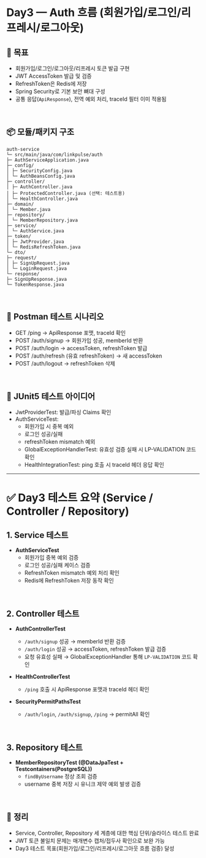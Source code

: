 
# Day3 — Auth 흐름 (회원가입/로그인/리프레시/로그아웃)

## 🎯 목표
- 회원가입/로그인/로그아웃/리프레시 토큰 발급 구현
- JWT AccessToken 발급 및 검증
- RefreshToken은 Redis에 저장
- Spring Security로 기본 보안 뼈대 구성
- 공통 응답(`ApiResponse`), 전역 예외 처리, traceId 필터 이미 적용됨

<br/>

## 📦 모듈/패키지 구조

```
auth-service
└─ src/main/java/com/linkpulse/auth
├─ AuthServiceApplication.java
├─ config/
│ ├─ SecurityConfig.java
│ └─ AuthBeansConfig.java
├─ controller/
│ ├─ AuthController.java
│ ├─ ProtectedController.java (선택: 테스트용)
│ └─ HealthController.java
├─ domain/
│ └─ Member.java
├─ repository/
│ └─ MemberRepository.java
├─ service/
│ └─ AuthService.java
├─ token/
│ ├─ JwtProvider.java
│ └─ RedisRefreshToken.java
└─ dto/
├─ request/
│ ├─ SignUpRequest.java
│ └─ LoginRequest.java
└─ response/
├─ SignUpResponse.java
└─ TokenResponse.java
```

<br/>

## 🧪 Postman 테스트 시나리오

- GET /ping → ApiResponse 포맷, traceId 확인
- POST /auth/signup → 회원가입 성공, memberId 반환
- POST /auth/login → accessToken, refreshToken 발급
- POST /auth/refresh (유효 refreshToken) → 새 accessToken
- POST /auth/logout → refreshToken 삭제

<br/>

## 🧪 JUnit5 테스트 아이디어

- JwtProviderTest: 발급/파싱 Claims 확인
- AuthServiceTest:
  - 회원가입 시 중복 예외
  - 로그인 성공/실패
  - refreshToken mismatch 예외
  - GlobalExceptionHandlerTest: 유효성 검증 실패 시 LP-VALIDATION 코드 확인
  - HealthIntegrationTest: ping 호출 시 traceId 헤더 응답 확인

---

# ✅ Day3 테스트 요약 (Service / Controller / Repository)


## 1. Service 테스트

- **AuthServiceTest**
  - 회원가입 중복 예외 검증
  - 로그인 성공/실패 케이스 검증
  - RefreshToken mismatch 예외 처리 확인
  - Redis에 RefreshToken 저장 동작 확인

<br/>

## 2. Controller 테스트

- **AuthControllerTest**
  - `/auth/signup` 성공 → memberId 반환 검증
  - `/auth/login` 성공 → accessToken, refreshToken 발급 검증
  - 요청 유효성 실패 → GlobalExceptionHandler 통해 `LP-VALIDATION` 코드 확인

- **HealthControllerTest**
  - `/ping` 호출 시 ApiResponse 포맷과 traceId 헤더 확인

- **SecurityPermitPathsTest**
  - `/auth/login`, `/auth/signup`, `/ping` → permitAll 확인

<br/>

## 3. Repository 테스트

- **MemberRepositoryTest (@DataJpaTest + Testcontainers(PostgreSQL))**
  - `findByUsername` 정상 조회 검증
  - username 중복 저장 시 유니크 제약 예외 발생 검증

<br/>

## 📌 정리

- Service, Controller, Repository 세 계층에 대한 핵심 단위/슬라이스 테스트 완료
- JWT 토큰 불일치 문제는 매개변수 캡처/접두사 확인으로 보완 가능
- Day3 테스트 목표(회원가입/로그인/리프레시/로그아웃 흐름 검증) 달성
